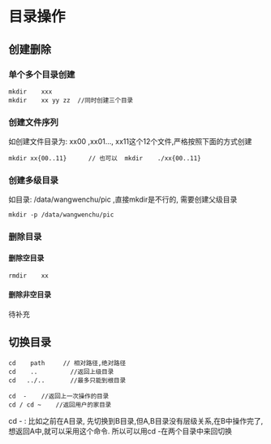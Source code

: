 # 目录操作

## 创建删除

###  单个多个目录创建

```
mkdir    xxx    
mkdir    xx yy zz  //同时创建三个目录
```

### 创建文件序列

如创建文件目录为:    xx00 ,xx01..., xx11这个12个文件,严格按照下面的方式创建

```
mkdir xx{00..11}      // 也可以  mkdir    ./xx{00..11}  
```

### 创建多级目录

如目录:   /data/wangwenchu/pic  ,直接mkdir是不行的, 需要创建父级目录

```
mkdir -p /data/wangwenchu/pic  
```

### 删除目录

#### 删除空目录

```
rmdir    xx   
```

#### 删除非空目录

待补充

## 切换目录

```
cd    path     // 相对路径,绝对路径
cd    ..         //返回上级目录
cd   ../..       //最多只能到根目录

cd  -    //返回上一次操作的目录
cd / cd ~    //返回用户的家目录
```

cd -  : 比如之前在A目录, 先切换到B目录,但A,B目录没有层级关系,在B中操作完了,想返回A中,就可以采用这个命令.   所以可以用cd -在两个目录中来回切换

